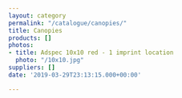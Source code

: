 ```yaml
---
layout: category
permalink: "/catalogue/canopies/"
title: Canopies
products: []
photos:
- title: Adspec 10x10 red - 1 imprint location
  photo: "/10x10.jpg"
suppliers: []
date: '2019-03-29T23:13:15.000+00:00'

---
```


